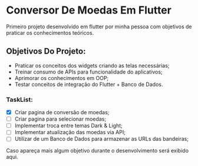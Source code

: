 # Conversor De Moedas Em Flutter

Primeiro projeto desenvolvido em flutter por minha pessoa com objetivos de praticar os conhecimentos teóricos. 

## Objetivos Do Projeto:
- Praticar os conceitos dos widgets criando as telas necessárias;
- Treinar consumo de APIs para funcionalidade do aplicativos;
- Aprimorar os conhecimentos em OOP;
- Testar conceitos de integração do Flutter + Banco de Dados.

### TaskList:

- [x] Criar pagina de conversão de moedas;
- [ ] Criar pagina para selecionar moedas;
- [ ] Implementar troca entre temas Dark & Light;
- [ ] Implementar atualização das moedas via API;
- [ ] Utilizar de um Banco de Dados para armazenar as URLs das bandeiras;

Caso apareça mais algum objetivo durante o desenvolvimento será exibido aqui.
